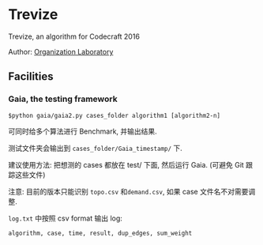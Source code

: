 # Trevize

Trevize, an algorithm for Codecraft 2016

Author: [Organization Laboratory](https://bitbucket.org/organization-lab/)

## Facilities

### Gaia, the testing framework

`$python gaia/gaia2.py cases_folder algorithm1 [algorithm2-n]`

可同时给多个算法进行 Benchmark, 并输出结果.

测试文件夹会输出到 `cases_folder/Gaia_timestamp/` 下.

建议使用方法: 把想测的 cases 都放在 test/ 下面, 然后运行 Gaia.
(可避免 Git 跟踪这些文件)

注意: 目前的版本只能识别 `topo.csv` 和`demand.csv`,
如果 case 文件名不对需要调整.

`log.txt` 中按照 csv format 输出 log:

`algorithm, case, time, result, dup_edges, sum_weight`
